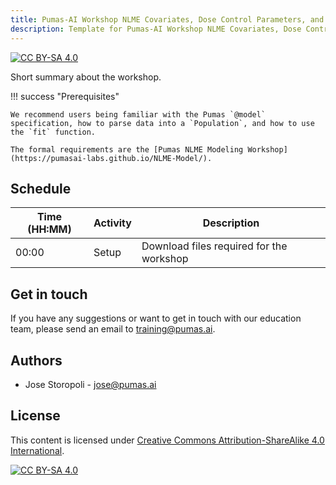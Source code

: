 ```yaml
---
title: Pumas-AI Workshop NLME Covariates, Dose Control Parameters, and PKPD Indirect Response Models Workshop
description: Template for Pumas-AI Workshop NLME Covariates, Dose Control Parameters, and PKPD Indirect Response Models Workshop.
---
```


[![CC BY-SA 4.0](https://img.shields.io/badge/License-CC%20BY--SA%204.0-lightgrey.svg)](http://creativecommons.org/licenses/by-sa/4.0/)

Short summary about the workshop.

!!! success "Prerequisites"

    We recommend users being familiar with the Pumas `@model` specification, how to parse data into a `Population`, and how to use the `fit` function.

    The formal requirements are the [Pumas NLME Modeling Workshop](https://pumasai-labs.github.io/NLME-Model/).

## Schedule

| Time (HH:MM) | Activity | Description                              |
| ------------ | -------- | ---------------------------------------- |
| 00:00        | Setup    | Download files required for the workshop |

## Get in touch

If you have any suggestions or want to get in touch with our education team,
please send an email to <training@pumas.ai>.

## Authors

- Jose Storopoli - <jose@pumas.ai>

## License

This content is licensed under [Creative Commons Attribution-ShareAlike 4.0 International](http://creativecommons.org/licenses/by-sa/4.0/).

[![CC BY-SA 4.0](https://licensebuttons.net/l/by-sa/4.0/88x31.png)](http://creativecommons.org/licenses/by-sa/4.0/)
